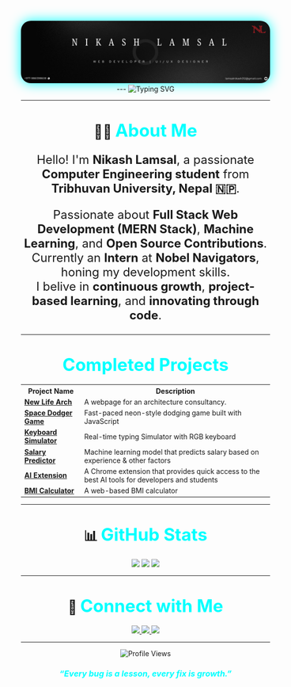 <div align="center">

<img src="Nikash Lamsal frame.jpg" style="border-radius: 20px; box-shadow: 0px 0px 25px #00FFFF;" alt="Nikash Lamsal Frame"/>

<br/>
---
<img src="https://readme-typing-svg.demolab.com/?lines=Computer+Engineering+Student;Frontend+Developer+(MERN);Machine+Learning+Enthusiast;Lifelong+Learner+%26+Builder!&center=true&width=800&height=45&color=00FFFF&size=28" alt="Typing SVG"/>

---

# 🧑‍💻 <span style="color: #00FFFF; font-size: 35px;">About Me</span>

<div align="center" style="font-size: 24px;">

Hello! I'm **Nikash Lamsal**, a passionate **Computer Engineering student** from **Tribhuvan University, Nepal 🇳🇵**.

 Passionate about **Full Stack Web Development (MERN Stack)**, **Machine Learning**, and **Open Source Contributions**.  
 Currently an **Intern** at **Nobel Navigators**, honing my development skills.  
 I belive in **continuous growth**, **project-based learning**, and **innovating through code**.  
</div>

---

# <span style="color: #00FFFF; font-size: 35px;">Completed Projects</span>

<table align="center" width="90%">
  <tr>
    <th>Project Name</th>
    <th>Description</th>
  </tr>
  <tr>
    <td><a href="https://nikashlamsal.github.io/New-Life-Arch/"><b>New Life Arch</b></a></td>
    <td>A webpage for an architecture consultancy.</td>
  </tr>
  <tr>
    <td><a href="https://nikashlamsal.github.io/Space-Dodger/"><b>Space Dodger Game</b></a></td>
    <td>Fast-paced neon-style dodging game built with JavaScript</td>
  </tr>
  <tr>
    <td><a href="https://nikashlamsal.github.io/Keyboard-Simulator/"><b>Keyboard Simulator</b></a></td>
    <td>Real-time typing Simulator with RGB keyboard </td>
  </tr>
  <tr>
    <td><a href="https://github.com/NikashLamsal/Salary-Prediction-System"><b>Salary Predictor</b></a></td>
    <td>Machine learning model that predicts salary based on experience & other factors </td>
  </tr>
      <td><a href="https://github.com/NikashLamsal/AI-Extension"><b>AI Extension </b></a></td>
      <td>A Chrome extension that provides quick access to the best AI tools for developers and students</td>
  </tr>
      <td><a href="https://nikashlamsal.github.io/BMI-Calculator/"><b>BMI Calculator</b></a></td>
      <td>A web-based BMI calculator</td>
  </tr>
</table>

---

# 📊 <span style="color: #00FFFF; font-size: 35px;">GitHub Stats</span>

<div align="center">
  
<img src="https://github-readme-stats.vercel.app/api?username=NikashLamsal&show_icons=true&theme=tokyonight&hide_border=true&border_radius=20&card_width=350" width="400px" />

<img src="https://github-readme-streak-stats.herokuapp.com?user=NikashLamsal&theme=tokyonight&hide_border=true&border_radius=20" width="400px" />

<img src="https://github-readme-stats.vercel.app/api/top-langs/?username=NikashLamsal&layout=compact&theme=tokyonight&hide_border=true&border_radius=20&card_width=350" width="400px"/>

</div>

---

# 🤝 <span style="color: #00FFFF; font-size: 35px;">Connect with Me</span>

<p align="center">
  <a href="mailto:lamsalnikash312@gmail.com">
    <img src="https://img.shields.io/badge/Gmail-D14836?style=for-the-badge&logo=gmail&logoColor=white" />
  </a>
  <a href="https://www.instagram.com/nikash__lamsal/profilecard/">
    <img src="https://img.shields.io/badge/Instagram-E4405F?style=for-the-badge&logo=instagram&logoColor=white" />
  </a>
  <a href="https://www.kaggle.com/nikashlamsal">
    <img src="https://img.shields.io/badge/Kaggle-20BEFF?style=for-the-badge&logo=kaggle&logoColor=white" />
  </a>
</p>

---

<p align="center">
  <img src="https://komarev.com/ghpvc/?username=NikashLamsal&color=00FFFF&style=flat-square" alt="Profile Views" />
</p>

<h3 align="center" style="color: #00FFFF;"><i>“Every bug is a lesson, every fix is growth.”</i></h3>

</div>
